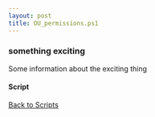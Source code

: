 ```yaml
---
layout: post
title: OU_permissions.ps1
---
```


### something exciting

Some information about the exciting thing

#### Script

<script src="https://gist-it.appspot.com/github.com/BanterBoy/scripts-blog/blob/master/PowerShell/scripts/activeDirectory/OU_permissions.ps1" crossorigin="anonymous"></script>

<a href="/menu/_pages/scripts.html">Back to Scripts</a>
